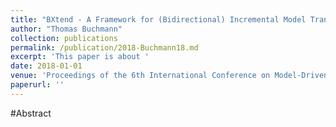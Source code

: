 ```yaml
---
title: "BXtend - A Framework for (Bidirectional) Incremental Model Transformations"
author: "Thomas Buchmann"
collection: publications
permalink: /publication/2018-Buchmann18.md
excerpt: 'This paper is about '
date: 2018-01-01
venue: 'Proceedings of the 6th International Conference on Model-Driven Engineering and Software Development, MODELSWARD 2018, Funchal, Madeira - Portugal, January 22-24, 2018'
paperurl: ''
---
```


#Abstract
